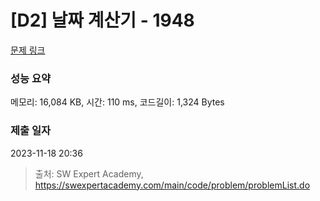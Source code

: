 # [D2] 날짜 계산기 - 1948 

[문제 링크](https://swexpertacademy.com/main/code/problem/problemDetail.do?contestProbId=AV5PnnU6AOsDFAUq) 

### 성능 요약

메모리: 16,084 KB, 시간: 110 ms, 코드길이: 1,324 Bytes

### 제출 일자

2023-11-18 20:36



> 출처: SW Expert Academy, https://swexpertacademy.com/main/code/problem/problemList.do